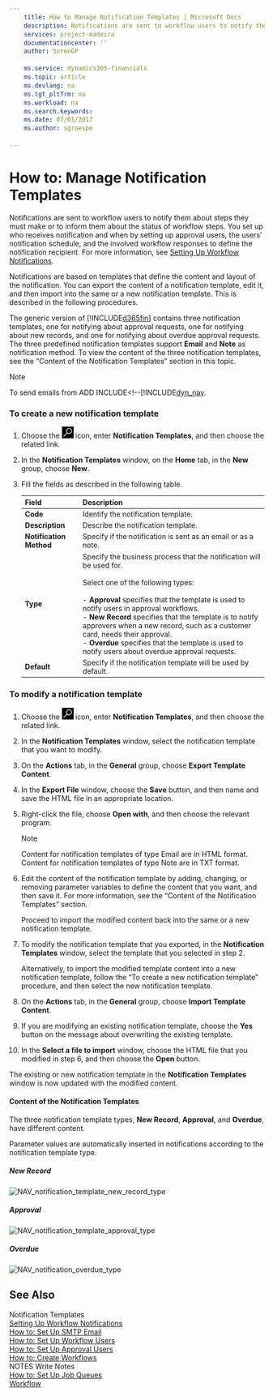 ```yaml
---
    title: How to Manage Notification Templates | Microsoft Docs
    description: Notifications are sent to workflow users to notify them about steps they must make or to inform them about the status of workflow steps. You set up who receives notification and when by setting up approval users, the users’ notification schedule, and the involved workflow responses to define the notification recipient. For more information, see [Setting Up Workflow Notifications](across-setting-up-workflow-notifications.md).
    services: project-madeira
    documentationcenter: ''
    author: SorenGP

    ms.service: dynamics365-financials
    ms.topic: article
    ms.devlang: na
    ms.tgt_pltfrm: na
    ms.workload: na
    ms.search.keywords:
    ms.date: 07/01/2017
    ms.author: sgroespe

---
```

# How to: Manage Notification Templates
Notifications are sent to workflow users to notify them about steps they must make or to inform them about the status of workflow steps. You set up who receives notification and when by setting up approval users, the users’ notification schedule, and the involved workflow responses to define the notification recipient. For more information, see [Setting Up Workflow Notifications](across-setting-up-workflow-notifications.md).  

 Notifications are based on templates that define the content and layout of the notification. You can export the content of a notification template, edit it, and then import into the same or a new notification template. This is described in the following procedures.  

 The generic version of [!INCLUDE[d365fin](includes/d365fin_md.md)] contains three notification templates, one for notifying about approval requests, one for notifying about new records, and one for notifying about overdue approval requests. The three predefined notification templates support **Email** and **Note** as notification method. To view the content of the three notification templates, see the “Content of the Notification Templates” section in this topic.  

> [!NOTE]  
>  To send emails from ADD INCLUDE<!--[!INCLUDE[dyn_nav](includes/how-to-set-up-smtp-email.md).  

### To create a new notification template  

1.  Choose the ![Search for Page or Report](media/ui-search/search_small.png "Search for Page or Report icon") icon, enter **Notification Templates**, and then choose the related link.  

2.  In the **Notification Templates** window, on the **Home** tab, in the **New** group, choose **New**.  

3.  Fill the fields as described in the following table.  

    |Field|Description|  
    |---------------------------------|---------------------------------------|  
    |**Code**|Identify the notification template.|  
    |**Description**|Describe the notification template.|  
    |**Notification Method**|Specify if the notification is sent as an email or as a note.|  
    |**Type**|Specify the business process that the notification will be used for.<br /><br /> Select one of the following types:<br /><br /> -   **Approval** specifies that the template is used to notify users in approval workflows.<br />-   **New Record** specifies that the template is to notify approvers when a new record, such as a customer card, needs their approval.<br />-   **Overdue** specifies that the template is used to notify users about overdue approval requests.|  
    |**Default**|Specify if the notification template will be used by default.|  

### To modify a notification template  

1.  Choose the ![Search for Page or Report](media/ui-search/search_small.png "Search for Page or Report icon") icon, enter **Notification Templates**, and then choose the related link.  

2.  In the **Notification Templates** window, select the notification template that you want to modify.  

3.  On the **Actions** tab, in the **General** group, choose **Export Template Content**.  

4.  In the **Export File** window, choose the **Save** button, and then name and save the HTML file in an appropriate location.  

5.  Right-click the file, choose **Open with**, and then choose the relevant program.  

    > [!NOTE]  
    >  Content for notification templates of type Email are in HTML format. Content for notification templates of type Note are in TXT format.  

6.  Edit the content of the notification template by adding, changing, or removing parameter variables to define the content that you want, and then save it. For more information, see the “Content of the Notification Templates” section.  

     Proceed to import the modified content back into the same or a new notification template.  

7.  To modify the notification template that you exported, in the **Notification Templates** window, select the template that you selected in step 2.  

     Alternatively, to import the modified template content into a new notification template, follow the “To create a new notification template” procedure, and then select the new notification template.  

8.  On the **Actions** tab, in the **General** group, choose **Import Template Content**.  

9. If you are modifying an existing notification template, choose the **Yes** button on the message about overwriting the existing template.  

10. In the **Select a file to import** window, choose the HTML file that you modified in step 6, and then choose the **Open** button.  

 The existing or new notification template in the **Notification Templates** window is now updated with the modified content.  

#### Content of the Notification Templates  
 The three notification template types, **New Record**, **Approval**, and **Overdue**, have different content.  

 Parameter values are automatically inserted in notifications according to the notification template type.  

##### New Record  
 ![NAV&#95;notification&#95;template&#95;new&#95;record&#95;type](across-media/nav_notification_template_new_record.png "NAV_notification_template_new_record")  

##### Approval  
 ![NAV&#95;notification&#95;template&#95;approval&#95;type](across-media/nav_notification_template_approval_type.png "NAV_notification_template_approval_type")  

##### Overdue  
 ![NAV&#95;notification&#95;overdue&#95;type](across-media/nav_notification_overdue_type.png "NAV_notification_overdue_type")  

## See Also  
 Notification Templates   
 [Setting Up Workflow Notifications](across-setting-up-workflow-notifications.md)   
 [How to: Set Up SMTP Email](across-how-to-set-up-smtp-email.md)   
 [How to: Set Up Workflow Users](across-how-to-set-up-workflow-users.md)   
 [How to: Set Up Approval Users](across-how-to-set-up-approval-users.md)   
 [How to: Create Workflows](across-how-to-create-workflows.md)   
 NOTES Write Notes   
 [How to: Set Up Job Queues](across-how-to-set-up-job-queues.md)   
 [Workflow](across-workflow.md)   
